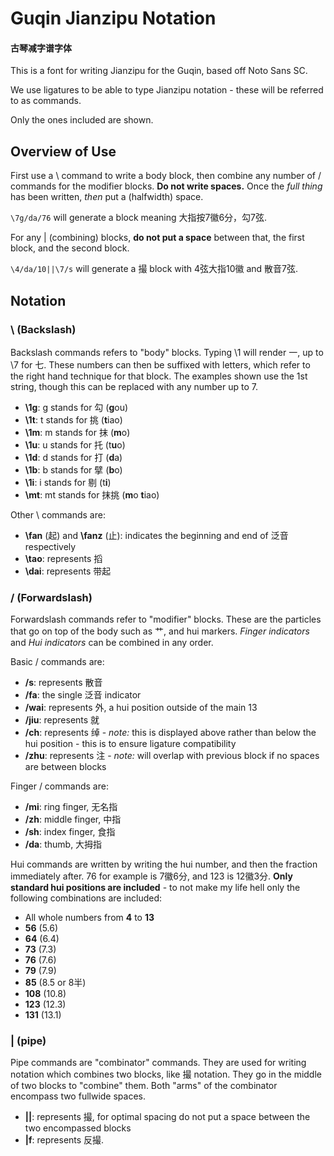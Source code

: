 # Guqin Jianzipu Notation

#### 古琴减字谱字体

This is a font for writing Jianzipu for the Guqin, based off Noto Sans SC.

We use ligatures to be able to type Jianzipu notation - these will be referred to as commands.

Only the ones included are shown.

## Overview of Use

First use a \ command to write a body block, then combine any number of / commands for the modifier blocks. **Do not write spaces.** Once the *full thing* has been written, *then* put a (halfwidth) space.

`\7g/da/76` will generate a block meaning 大指按7徽6分，勾7弦.

For any | (combining) blocks, **do not put a space** between that, the first block, and the second block.

`\4/da/10||\7/s` will generate a 撮 block with 4弦大指10徽 and 散音7弦.

## Notation

### \\ (Backslash)

Backslash commands refers to "body" blocks. Typing \\1 will render 一, up to \\7 for 七. These numbers can then be suffixed with letters, which refer to the right hand technique for that block. The examples shown use the 1st string, though this can be replaced with any number up to 7.

* **\\1g**: g stands for 勾 (**g**ou)
* **\\1t**: t stands for 挑 (**t**iao)
* **\\1m**: m stands for 抹 (**m**o)
* **\\1u**: u stands for 托 (t**u**o)
* **\\1d**: d stands for 打 (**d**a)
* **\\1b**: b stands for 擘 (**b**o)
* **\\1i**: i stands for 剔 (t**i**)
* **\\mt**: mt stands for 抹挑 (**m**o **t**iao)

Other \\ commands are:

* **\\fan** (起) and **\\fanz** (止): indicates the beginning and end of 泛音 respectively
* **\\tao**: represents 搯
* **\\dai**: represents 带起

### / (Forwardslash)

Forwardslash commands refer to "modifier" blocks. These are the particles that go on top of the body such as 艹, and hui markers. *Finger indicators* and *Hui indicators* can be combined in any order. 

Basic / commands are:

* **/s**: represents 散音
* **/fa**: the single 泛音 indicator
* **/wai**: represents 外, a hui position outside of the main 13
* **/jiu**: represents 就
* **/ch**: represents 绰 - *note:* this is displayed above rather than below the hui position - this is to ensure ligature compatibility
* **/zhu**: represents 注 - *note:* will overlap with previous block if no spaces are between blocks


Finger / commands are:

* **/mi**: ring finger, 无名指
* **/zh**: middle finger, 中指
* **/sh**: index finger, 食指
* **/da**: thumb, 大拇指

Hui commands are written by writing the hui number, and then the fraction immediately after. 76 for example is 7徽6分, and 123 is 12徽3分. **Only standard hui positions are included** - to not make my life hell only the following combinations are included:

* All whole numbers from **4** to **13**
* **56** (5.6)
* **64** (6.4)
* **73** (7.3)
* **76** (7.6)
* **79** (7.9)
* **85** (8.5 or 8半)
* **108** (10.8)
* **123** (12.3)
* **131** (13.1)

### | (pipe)

Pipe commands are "combinator" commands. They are used for writing notation which combines two blocks, like 撮 notation. They go in the middle of two blocks to "combine" them. Both "arms" of the combinator encompass two fullwide spaces. 

* **||**: represents 撮, for optimal spacing do not put a space between the two encompassed blocks
* **|f**: represents 反撮.
